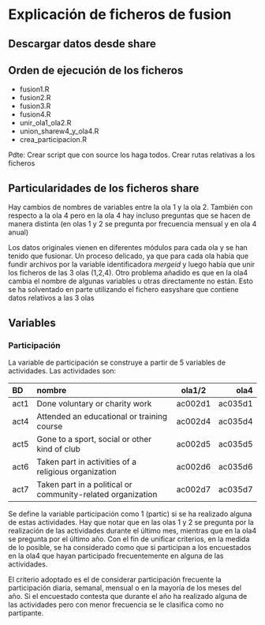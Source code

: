 # Explicación de ficheros de fusion

## Descargar datos desde share


## Orden de ejecución de los ficheros

* fusion1.R
* fusion2.R
* fusion3.R
* fusion4.R
* unir_ola1_ola2.R
* union_sharew4_y_ola4.R
* crea_participacion.R

Pdte: Crear script que con source los haga todos. Crear rutas relativas a los ficheros

## Particularidades de los ficheros share

Hay cambios de nombres de variables entre la ola 1 y la ola 2. También con respecto a la ola 4 pero en la ola 4 hay incluso preguntas que se hacen de manera distinta (en olas 1 y 2 se pregunta por frecuencia mensual y en ola 4 anual)


Los datos originales vienen en diferentes módulos para cada ola y se han tenido que fusionar.
Un proceso delicado, ya que para cada ola había que fundir archivos por la variable
identificadora *mergeid* y luego había que unir los ficheros de las 3 olas (1,2,4). 
Otro problema añadido es que en la ola4 cambia el nombre de algunas variables u otras directamente
no están. Esto se ha solventado en parte utilizando el fichero easyshare que contiene datos relativos 
a las 3 olas

## Variables

### Participación

La variable de participación se construye a partir de 5 variables de actividades.
Las actividades son:


BD   | nombre                                                      | ola1/2  |  ola4 
:--- | :---------------------------------------------------------- | :---------------: | ------------:
act1 | Done voluntary or charity work                              | ac002d1           | ac035d1
act4 | Attended an educational or training course                  | ac002d4           | ac035d4
act5 | Gone to a sport, social or other kind of club               | ac002d5           | ac035d5
act6 | Taken part in activities of a religious organization        | ac002d6           | ac035d6
act7 | Taken part in a political or community-related organization | ac002d7           | ac035d7

Se define la variable participación como 1 (partic) si se ha realizado alguna de estas actividades. Hay que notar que en las olas 1 y 2 se pregunta por la realización de las actividades durante el último mes, mientras que en la ola4 se pregunta por el último año. Con el fin de unificar criterios, en la medida de lo posible, se ha considerado como que si participan a los encuestados en la ola4 que hayan participado frecuentemente en alguna de las actividades.

El criterio adoptado es el de considerar participación frecuente la participación diaria, semanal, mensual o en la mayoría de los meses del año. Si el encuestado contesta que durante el año ha realizado alguna de las actividades pero con menor frecuencia se le clasifica como no partipante.